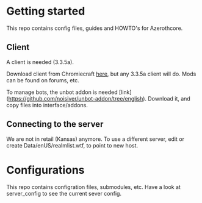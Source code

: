 # Getting started


This repo contains config files, guides and HOWTO's for Azerothcore.

## Client

A client is needed (3.3.5a).

Download client from Chromiecraft [here](https://www.chromiecraft.com/en/downloads/), but any 3.3.5a client will do.
Mods can be found on forums, etc. 


To manage bots, the unbot addon is needed [link] (https://github.com/noisiver/unbot-addon/tree/english). Download it, and copy files into interface/addons.



## Connecting to the server
We are not in retail (Kansas) anymore. To use a different server, edit or create Data/enUS/realmlist.wtf, to point to new host.



# Configurations

This repo contains configration files, submodules, etc. Have a look at server_config to see the current sever config.